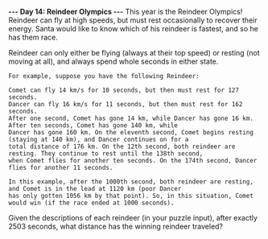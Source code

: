 **--- Day 14: Reindeer Olympics ---**
This year is the Reindeer Olympics! Reindeer can fly at high speeds, but must rest occasionally to recover their energy.
Santa would like to know which of his reindeer is fastest, and so he has them race.

Reindeer can only either be flying (always at their top speed) or resting (not moving at all), and always spend whole
seconds in either state.

```
For example, suppose you have the following Reindeer:

Comet can fly 14 km/s for 10 seconds, but then must rest for 127 seconds.
Dancer can fly 16 km/s for 11 seconds, but then must rest for 162 seconds.
After one second, Comet has gone 14 km, while Dancer has gone 16 km. After ten seconds, Comet has gone 140 km, while 
Dancer has gone 160 km. On the eleventh second, Comet begins resting (staying at 140 km), and Dancer continues on for a 
total distance of 176 km. On the 12th second, both reindeer are resting. They continue to rest until the 138th second, 
when Comet flies for another ten seconds. On the 174th second, Dancer flies for another 11 seconds.

In this example, after the 1000th second, both reindeer are resting, and Comet is in the lead at 1120 km (poor Dancer 
has only gotten 1056 km by that point). So, in this situation, Comet would win (if the race ended at 1000 seconds).
```

Given the descriptions of each reindeer (in your puzzle input), after exactly 2503 seconds, what distance has the
winning reindeer traveled?
